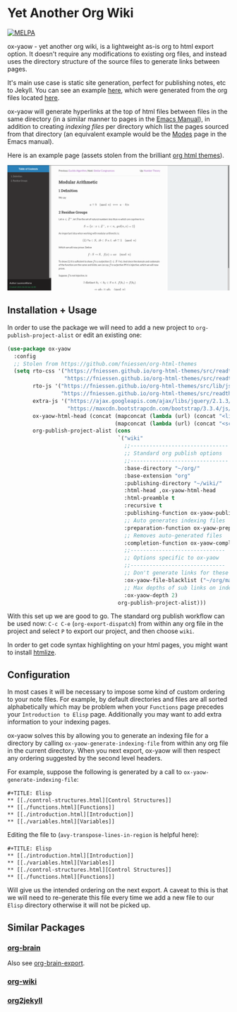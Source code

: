 # Yet Another Org Wiki
[![MELPA](https://melpa.org/packages/ox-yaow-badge.svg)](https://melpa.org/#/ox-yaow)

ox-yaow - yet another org wiki, is a lightweight as-is org to html export option. It doesn't require any modifications to existing org files, and instead uses the directory structure of the source files to generate links between pages.

It's main use case is static site generation, perfect for publishing notes, etc to Jekyll. You can see an example [here](https://laurencewarne.github.io/wiki/wiki.html), which were generated from the org files located [here](https://github.com/LaurenceWarne/org-files).

ox-yaow will generate hyperlinks at the top of html files between files in the same directory (in a similar manner to pages in the [Emacs Manual](https://www.gnu.org/software/emacs/manual/html_node/emacs/index.html)), in addition to creating *indexing files* per directory which list the pages sourced from that directory (an equivalent example would be the [Modes](https://www.gnu.org/software/emacs/manual/html_node/emacs/Modes.html#Modes) page in the Emacs manual).

Here is an example page (assets stolen from the brilliant [org html themes](https://github.com/fniessen/org-html-themes)).

![ox-yaow example](assets/ox-yaow-example.png)

## Installation + Usage

In order to use the package we will need to add a new project to ```org-publish-project-alist``` or edit an existing one:

```lisp
(use-package ox-yaow
  :config
  ;; Stolen from https://github.com/fniessen/org-html-themes
  (setq rto-css '("https://fniessen.github.io/org-html-themes/src/readtheorg_theme/css/htmlize.css"
                  "https://fniessen.github.io/org-html-themes/src/readtheorg_theme/css/readtheorg.css")
        rto-js '("https://fniessen.github.io/org-html-themes/src/lib/js/jquery.stickytableheaders.min.js"
                 "https://fniessen.github.io/org-html-themes/src/readtheorg_theme/js/readtheorg.js")
        extra-js '("https://ajax.googleapis.com/ajax/libs/jquery/2.1.3/jquery.min.js"
                   "https://maxcdn.bootstrapcdn.com/bootstrap/3.3.4/js/bootstrap.min.js" )
        ox-yaow-html-head (concat (mapconcat (lambda (url) (concat "<link rel=\"stylesheet\" type=\"text/css\" href=\"" url "\"/>\n")) rto-css "")
                                  (mapconcat (lambda (url) (concat "<script src=\"" url "\"></script>\n")) (append rto-js extra-js) ""))
        org-publish-project-alist (cons
                                   `("wiki"
                                     ;;-------------------------------
                                     ;; Standard org publish options
                                     ;;-------------------------------
                                     :base-directory "~/org/"
                                     :base-extension "org"
                                     :publishing-directory "~/wiki/"
                                     :html-head ,ox-yaow-html-head
                                     :html-preamble t
                                     :recursive t
                                     :publishing-function ox-yaow-publish-to-html
                                     ;; Auto generates indexing files
                                     :preparation-function ox-yaow-preparation-fn
                                     ;; Removes auto-generated files
                                     :completion-function ox-yaow-completion-fn
                                     ;;------------------------------
                                     ;; Options specific to ox-yaow
                                     ;;------------------------------
                                     ;; Don't generate links for these files
                                     :ox-yaow-file-blacklist ("~/org/maths/answers.org")
                                     ;; Max depths of sub links on indexing files
                                     :ox-yaow-depth 2)
                                   org-publish-project-alist)))
```

With this set up we are good to go. The standard org publish workflow can be used now: ```C-c C-e``` (```org-export-dispatch```) from within any org file in the project and select ```P``` to export our project, and then choose `wiki`.

In order to get code syntax highlighting on your html pages, you might want to install [htmlize](https://github.com/hniksic/emacs-htmlize).

## Configuration

In most cases it will be necessary to impose some kind of custom ordering to your note files. For example, by default directories and files are all sorted alphabetically which may be problem when your ```Functions``` page precedes your ```Introduction to Elisp``` page. Additionally you may want to add extra information to your indexing pages.

ox-yaow solves this by allowing you to generate an indexing file for a directory by calling ```ox-yaow-generate-indexing-file``` from within any org file in the current directory. When you next export, ox-yaow will then respect any ordering suggested by the second level headers.

For example, suppose the following is generated by a call to ```ox-yaow-generate-indexing-file```:

```
#+TITLE: Elisp
** [[./control-structures.html][Control Structures]]
** [[./functions.html][Functions]]
** [[./introduction.html][Introduction]]
** [[./variables.html][Variables]]
```

Editing the file to (`avy-transpose-lines-in-region` is helpful here):

```
#+TITLE: Elisp
** [[./introduction.html][Introduction]]
** [[./variables.html][Variables]]
** [[./control-structures.html][Control Structures]]
** [[./functions.html][Functions]]
```

Will give us the intended ordering on the next export.  A caveat to this is that we will need to re-generate this file every time we add a new file to our `Elisp` directory otherwise it will not be picked up.

## Similar Packages

### [org-brain](https://github.com/Kungsgeten/org-brain)

Also see [org-brain-export](https://github.com/Kungsgeten/org-brain-export).

### [org-wiki](https://github.com/caiorss/org-wiki)

### [org2jekyll](https://github.com/ardumont/org2jekyll)

